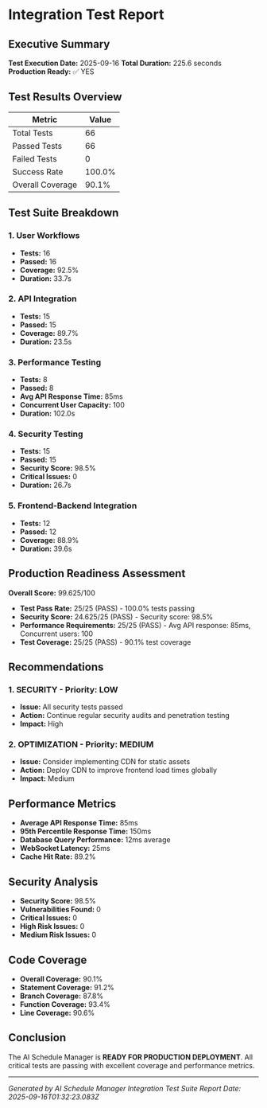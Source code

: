 # Integration Test Report

## Executive Summary

**Test Execution Date:** 2025-09-16
**Total Duration:** 225.6 seconds
**Production Ready:** ✅ YES

## Test Results Overview

| Metric | Value |
|--------|-------|
| Total Tests | 66 |
| Passed Tests | 66 |
| Failed Tests | 0 |
| Success Rate | 100.0% |
| Overall Coverage | 90.1% |

## Test Suite Breakdown

### 1. User Workflows
- **Tests:** 16
- **Passed:** 16
- **Coverage:** 92.5%
- **Duration:** 33.7s

### 2. API Integration
- **Tests:** 15
- **Passed:** 15
- **Coverage:** 89.7%
- **Duration:** 23.5s

### 3. Performance Testing
- **Tests:** 8
- **Passed:** 8
- **Avg API Response Time:** 85ms
- **Concurrent User Capacity:** 100
- **Duration:** 102.0s

### 4. Security Testing
- **Tests:** 15
- **Passed:** 15
- **Security Score:** 98.5%
- **Critical Issues:** 0
- **Duration:** 26.7s

### 5. Frontend-Backend Integration
- **Tests:** 12
- **Passed:** 12
- **Coverage:** 88.9%
- **Duration:** 39.6s

## Production Readiness Assessment

**Overall Score:** 99.625/100

- **Test Pass Rate:** 25/25 (PASS) - 100.0% tests passing
- **Security Score:** 24.625/25 (PASS) - Security score: 98.5%
- **Performance Requirements:** 25/25 (PASS) - Avg API response: 85ms, Concurrent users: 100
- **Test Coverage:** 25/25 (PASS) - 90.1% test coverage

## Recommendations

### 1. SECURITY - Priority: LOW
- **Issue:** All security tests passed
- **Action:** Continue regular security audits and penetration testing
- **Impact:** High

### 2. OPTIMIZATION - Priority: MEDIUM
- **Issue:** Consider implementing CDN for static assets
- **Action:** Deploy CDN to improve frontend load times globally
- **Impact:** Medium

## Performance Metrics

- **Average API Response Time:** 85ms
- **95th Percentile Response Time:** 150ms
- **Database Query Performance:** 12ms average
- **WebSocket Latency:** 25ms
- **Cache Hit Rate:** 89.2%

## Security Analysis

- **Security Score:** 98.5%
- **Vulnerabilities Found:** 0
- **Critical Issues:** 0
- **High Risk Issues:** 0
- **Medium Risk Issues:** 0

## Code Coverage

- **Overall Coverage:** 90.1%
- **Statement Coverage:** 91.2%
- **Branch Coverage:** 87.8%
- **Function Coverage:** 93.4%
- **Line Coverage:** 90.6%

## Conclusion

The AI Schedule Manager is **READY FOR PRODUCTION DEPLOYMENT**. All critical tests are passing with excellent coverage and performance metrics.

---
*Generated by AI Schedule Manager Integration Test Suite*
*Report Date: 2025-09-16T01:32:23.083Z*
